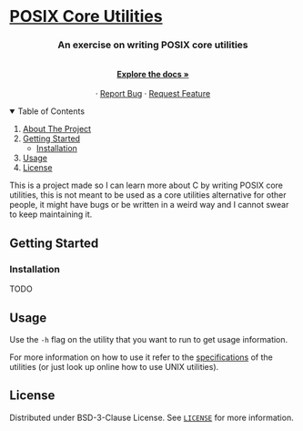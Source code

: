 <!-- PROJECT LOGO -->
<br />
<p align="center">
  <a href="https://github.com/RaphGL/PosixCoreutils">
  <h1>POSIX Core Utilities</h1>
  </a>

  <h3 align="center">An exercise on writing POSIX core utilities</h3>
  <p align="center">
    <br />
    <a href="https://github.com/RaphGL/PosixCoreutils"><strong>Explore the docs »</strong></a>
    <br />
    <br />
    ·
    <a href="https://github.com/RaphGL/PosixCoreutils/issues">Report Bug</a>
    ·
    <a href="https://github.com/RaphGL/PosixCoreutils/issues">Request Feature</a>
  </p>
</p>

<!-- TABLE OF CONTENTS -->
<details open="open">
  <summary>Table of Contents</summary>
  <ol>
    <li>
      <a href="#about-the-project">About The Project</a>
    </li>
    <li>
      <a href="#getting-started">Getting Started</a>
      <ul>
        <li><a href="#installation">Installation</a></li>
      </ul>
    </li>
    <li><a href="#usage">Usage</a></li>
    <li><a href="#license">License</a></li>
  </ol>
</details>

<!-- ABOUT THE PROJECT -->

This is a project made so I can learn more about C by writing POSIX core utilities, this is not meant to be used as a core utilities alternative for other people, it might have bugs or be written in a weird way and I cannot swear to keep maintaining it.


<!-- GETTING STARTED -->

## Getting Started

### Installation

TODO

<!-- USAGE EXAMPLES -->

## Usage

Use the `-h` flag on the utility that you want to run to get usage information.

For more information on how to use it refer to the [specifications](https://pubs.opengroup.org/onlinepubs/9699919799/idx/utilities.html) of the utilities (or just look up online how to use UNIX utilities).

<!-- LICENSE -->

## License

Distributed under BSD-3-Clause License. See [`LICENSE`](https://github.com/RaphGL/PosixCoreutils/blob/main/LICENSE) for more information.

<!-- MARKDOWN LINKS & IMAGES -->
<!-- https://www.markdownguide.org/basic-syntax/#reference-style-links -->

[contributors-shield]: https://img.shields.io/github/contributors/othneildrew/Best-README-Template.svg?style=for-the-badge
[contributors-url]: https://github.com/othneildrew/Best-README-Template/graphs/contributors
[forks-shield]: https://img.shields.io/github/forks/othneildrew/Best-README-Template.svg?style=for-the-badge
[forks-url]: https://github.com/othneildrew/Best-README-Template/network/members
[stars-shield]: https://img.shields.io/github/stars/othneildrew/Best-README-Template.svg?style=for-the-badge
[stars-url]: https://github.com/othneildrew/Best-README-Template/stargazers
[issues-shield]: https://img.shields.io/github/issues/othneildrew/Best-README-Template.svg?style=for-the-badge
[issues-url]: https://github.com/othneildrew/Best-README-Template/issues
[license-shield]: https://img.shields.io/github/license/othneildrew/Best-README-Template.svg?style=for-the-badge
[license-url]: https://github.com/othneildrew/Best-README-Template/blob/master/LICENSE.txt
[linkedin-shield]: https://img.shields.io/badge/-LinkedIn-black.svg?style=for-the-badge&logo=linkedin&colorB=555
[linkedin-url]: https://linkedin.com/in/othneildrew
[product-screenshot]: images/screenshot.png